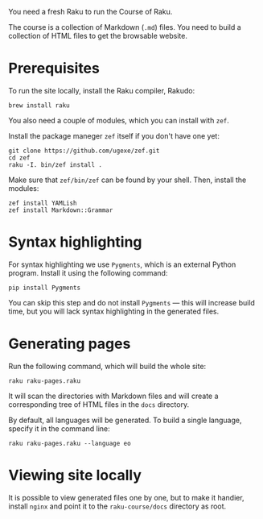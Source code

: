 You need a fresh Raku to run the Course of Raku.

The course is a collection of Markdown (`.md`) files. You need to build a collection
of HTML files to get the browsable website.

# Prerequisites

To run the site locally, install the Raku compiler, Rakudo:

    brew install raku

You also need a couple of modules, which you can install with `zef`.

Install the package maneger `zef` itself if you don't have one yet:

    git clone https://github.com/ugexe/zef.git
    cd zef
    raku -I. bin/zef install .

Make sure that `zef/bin/zef` can be found by your shell. Then, install the modules:

    zef install YAMLish
    zef install Markdown::Grammar

# Syntax highlighting

For syntax highlighting we use `Pygments`, which is an external Python program.
Install it using the following command:

    pip install Pygments

You can skip this step and do not install `Pygments` — this will increase build time,
but you will lack syntax highlighting in the generated files.

# Generating pages

Run the following command, which will build the whole site:

    raku raku-pages.raku

It will scan the directories with Markdown files and will create a corresponding
tree of HTML files in the `docs` directory.

By default, all languages will be generated. To build a single language, specify it
in the command line:

    raku raku-pages.raku --language eo

# Viewing site locally

It is possible to view generated files one by one, but to make it handier, install `nginx`
and point it to the `raku-course/docs` directory as root.
